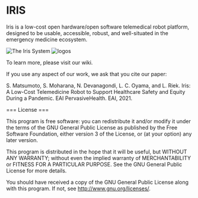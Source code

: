 # IRIS
Iris is a low-cost open hardware/open software telemedical robot platform, designed to be usable, accessible, robust, and well-situated in the emergency medicine ecosystem.

![The Iris System](https://user-images.githubusercontent.com/11902748/146089012-16246c8c-4e45-4cd3-8771-1f8935f4be47.jpg)
![logos](https://user-images.githubusercontent.com/11902748/146089237-e87e6488-366e-4980-b200-09360063f84c.JPG)

To learn more, please visit our wiki.

If you use any aspect of our work, we ask that you cite our paper:

S. Matsumoto, S. Moharana, N. Devanagondi, L. C. Oyama, and L. Riek. Iris: A Low-Cost Telemedicine Robot to Support Healthcare Safety and Equity During a Pandemic. EAI PervasiveHealth. EAI, 2021.

=== License ===

This program is free software: you can redistribute it and/or modify it under the terms of the GNU General Public License as published by the Free Software Foundation, either version 3 of the License, or (at your option) any later version.

This program is distributed in the hope that it will be useful, but WITHOUT ANY WARRANTY; without even the implied warranty of MERCHANTABILITY or FITNESS FOR A PARTICULAR PURPOSE. See the GNU General Public License for more details.

You should have received a copy of the GNU General Public License along with this program. If not, see http://www.gnu.org/licenses/.
